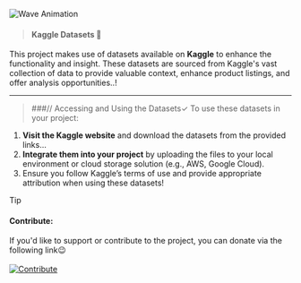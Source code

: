 ![Wave Animation](https://capsule-render.vercel.app/api?type=waving&color=c0c0c0&height=150&section=header)

> #### Kaggle Datasets 💫

This project makes use of datasets available on **Kaggle** to enhance the functionality and insight. These datasets are sourced from Kaggle's vast collection of data to provide valuable context, enhance product listings, and offer analysis opportunities..!

---
> ###//
> Accessing and Using the Datasets✓
To use these datasets in your project:
1. **Visit the Kaggle website** and download the datasets from the provided links...
2. **Integrate them into your project** by uploading the files to your local environment or cloud storage solution (e.g., AWS, Google Cloud).
3. Ensure you follow Kaggle’s terms of use and provide appropriate attribution when using these datasets!

> [!TIP]
> #### Contribute:
> If you'd like to support or contribute to the project, you can donate via the following link😉
> <br>
> <br>
> [![Contribute](https://img.shields.io/badge/Contribute-Donate-purple)](https://razorpay.me/@mohitbhadra)

